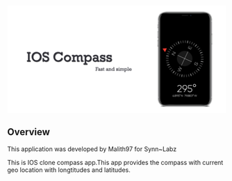 ![Wallpaper](screenshots/cover.png)

## Overview

This application was developed by Malith97 for Synn~Labz

This is IOS clone compass app.This app provides the compass with current geo location with longtitudes and latitudes.


